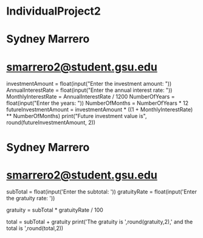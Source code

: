 # IndividualProject2


# Sydney Marrero
# smarrero2@student.gsu.edu

investmentAmount = float(input("Enter the investment amount: "))
AnnualInterestRate = float(input("Enter the annual interest rate: "))
MonthlyInterestRate = AnnualInterestRate / 1200
NumberOfYears = float(input("Enter the years: "))
NumberOfMonths = NumberOfYears * 12
futureInvestmentAmount = investmentAmount * ((1 + MonthlyInterestRate) ** NumberOfMonths)
print("Future investment value is", round(futureInvestmentAmount, 2))


# Sydney Marrero
# smarrero2@student.gsu.edu

subTotal = float(input('Enter the subtotal: '))
gratuityRate = float(input('Enter the gratuity rate: '))

gratuity = subTotal * gratuityRate / 100

total = subTotal + gratuity
print('The gratuity is ',round(gratuity,2),' and the total is ',round(total,2))
